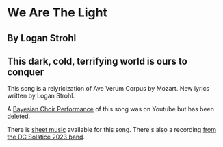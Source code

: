 # We Are The Light
## By Logan Strohl
## This dark, cold, terrifying world is ours to conquer

This song is a relyricization of Ave Verum Corpus by Mozart. New lyrics written by Logan Strohl.

A [Bayesian Choir Performance](https://www.youtube.com/watch?v=lntEPbMCWAs) of this song was on Youtube but has been deleted.

There is [sheet music](../We_Are_The_Light.pdf) available for this song. There's also a recording [from the DC Solstice 2023 band](../We_Are_The_Light_DC_2023.wav).
